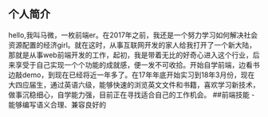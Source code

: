 ## 个人简介
hello,我叫马微，一枚前端er。在2017年之前，我还是一个努力学习如何解决社会资源配置的经济girl。就在这时，从事互联网开发的家人给我打开了一个新大陆，那就是从事web前端开发的工作，起初，我是带着无比的好奇心进入这个行业，后来享受于自己实现一个个功能的成就感，便一发不可收拾。开始自学前端，边看书边敲demo，到现在已经将近一年多了。在17年年底开始实习到18年3月份，现在大四应届生，通过英语六级，能够快速的浏览英文文件和书籍，喜欢学习新技术，做事沉稳细心，自学能力强，目前正在寻找适合自己的工作机会。
##前端技能
-能够编写语义合理、兼容良好的

